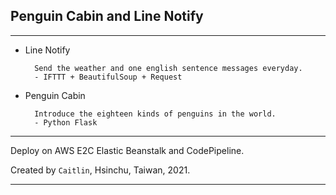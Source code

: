 

Penguin Cabin and Line Notify
---

---
* Line Notify 
 
        Send the weather and one english sentence messages everyday.
        - IFTTT + BeautifulSoup + Request
        

* Penguin Cabin 
 
        Introduce the eighteen kinds of penguins in the world.
        - Python Flask


---

Deploy on AWS E2C Elastic Beanstalk and CodePipeline.

Created by `Caitlin`, Hsinchu, Taiwan, 2021.

---







